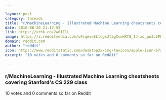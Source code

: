```yaml
---

layout: post
category: threads
title: "r/MachineLearning - Illustrated Machine Learning cheatsheets covering Stanford's CS 229 class"
date: 2018-08-20 21:17:55
link: https://vrhk.co/2w0fIlL
image: https://i.redditmedia.com/uFzqevaELtcgsJt5gXsuHXTG_IJ-xo_poIL5POUroN4.jpg?s=a55054ab544928ad3d2bfc013c456c36
domain: reddit.com
author: "reddit"
icon: https://www.redditstatic.com/desktop2x/img/favicon/apple-icon-57x57.png
excerpt: "10 votes and 0 comments so far on Reddit"

---
```


### r/MachineLearning - Illustrated Machine Learning cheatsheets covering Stanford's CS 229 class

10 votes and 0 comments so far on Reddit